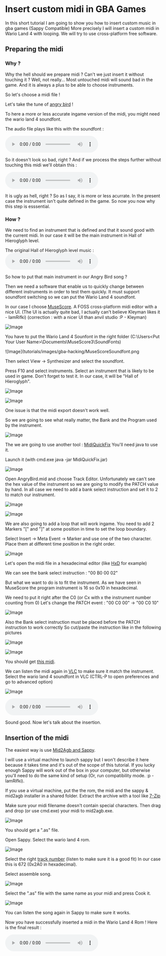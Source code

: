 # Insert custom midi in GBA Games

In this short tutorial I am going to show you how to insert custom music in gba games (Sappy Compatible)
More precisely I will insert a custom midi in Wario Land 4 with looping.
We will try to use cross-platform free software.

## Preparing the midi

### Why ?

Why the hell should we prepare midi ? Can't we just insert it without touching it ?
Well, not really...
Most untouched midi will sound bad in the game.
And it is always a plus to be able to choose instruments.

So let's choose a midi file !

Let's take the tune of [angry bird][angry-bird-midi] !

To here a more or less accurate ingame version of the midi, you might need the wario land 4 soundfont.

The audio file plays like this with the soundfont :

<audio controls>
  <source src="tutorials/sounds/AngryBirdsWithSoundFont.ogg" type="audio/ogg">
  Your browser does not support the audio tag.
</audio>

So it doesn't look so bad, right ?
And if we process the steps further without touching this midi we'll obtain this :

<audio controls>
  <source src="tutorials/sounds/AngryBirdsInGame.wav" type="audio/wav">
  Your browser does not support the audio tag.
</audio>

It is ugly as hell, right ? So as I say, it is more or less acurrate. In the present case the instrument isn't quite defined in the game.
So now you now why this step is esssential.

### How ?

We need to find an instrument that is defined and that it sound good with the current midi.
In our case it will be the main instrument in Hall of Hieroglyph level.

The original Hall of Hieroglyph level music :
 <audio controls>
  <source src="tutorials/sounds/HallofHieroglyph.wav" type="audio/wav">
  Your browser does not support the audio tag.
</audio>

So how to put that main instrument in our Angry Bird song ?

Then we need a software that enable us to quickly change between different instruments in order to test them quickly.
It must support soundfont switching so we can put the Wario Land 4 soundfont.

In our case I choose [MuseScore][musescore].
A FOSS cross-platform midi editor with a nice UI. (The UI is actually quite bad, I actually can't believe Kleyman likes it - IamRifki) (correction : with a nicer UI than anvil studio :P - Kleyman) 

![Image](tutorials/images/gba-hacking/MuseScore.png)

You have to put the Wario Land 4 Sounfont in the right folder (C:\Users\<Put Your User Name>\Documents\MuseScore3\SoundFonts)

![Image](tutorials/images/gba-hacking/MuseScoreSoundfont.png

Then select View -> Synthesizer and select the soundfont.



Press F10 and select instruments.
Select an instrument that is likely to be used in game.
Don't forget to test it.
In our case, it will be "Hall of Hieroglyph".

![Image](tutorials/images/gba-hacking/MuseScore1.png)

![Image](tutorials/images/gba-hacking/MuseScore2.png)

One issue is that the midi export doesn't work well.

So we are going to see what really matter, the Bank and the Program used by the instrument.

![Image](tutorials/images/gba-hacking/MuseScore3.png)

The we are going to use another tool : [MidiQuickFix][midi-quick-fix]
You'll need java to use it.

Launch it (with cmd.exe java -jar MidiQuickFix.jar)

![Image](tutorials/images/gba-hacking/MidiQuickFix.png)

Open AngryBird.mid and choose Track Editor.
Unfortunately we can't see the hex value of the instrument so we are going to modify the PATCH value by hand.
In all case we need to add a bank select instruction and set it to 2 to match our instrument.

![Image](tutorials/images/gba-hacking/MidiQuickFix1.png)

![Image](tutorials/images/gba-hacking/MidiQuickFix2.png)

We are also going to add a loop that will work ingame.
You need to add 2 Markers "[" and "]" at some position in time to set the loop boundary.

Select Insert -> Meta Event -> Marker and use one of the two character.
Place them at different time position in the right order.

![Image](tutorials/images/gba-hacking/MidiQuickFix3.png)

Let's open the midi file in a hexadecimal editor (like [HxD][hxd] for example)

We can see the bank select instruction : "00 B0 00 02"

But what we want to do is to fit the instrument.
As we have seen in MuseScore the program instrument is 16 so 0x10 in hexadecimal.

We need to put it right after the C0 (or Cx with x the instrument number counting from 0)
Let's change the PATCH event :
"00 C0 00" -> "00 C0 10"

![Image](tutorials/images/gba-hacking/HxD.png)

Also the Bank select instruction must be placed before the PATCH instruction to work correctly
So cut/paste the instruction like in the following pictures

![Image](tutorials/images/gba-hacking/HxD1.png)

![Image](tutorials/images/gba-hacking/HxD2.png)

You should get [this midi][modified-midi].

We can listen the midi again in [VLC][vlc] to make sure it match the instrument.
Select the wario land 4 soundfont in VLC (CTRL-P to open preferences and go to advanced option)

![Image](tutorials/images/gba-hacking/VLC.png)

<audio controls>
  <source src="tutorials/sounds/AngryBirdsModifiedWithSoundFont.ogg" type="audio/ogg">
  Your browser does not support the audio tag.
</audio>

Sound good.
Now let's talk about the insertion.

## Insertion of the midi

The easiest way is use [Mid2Agb and Sappy][sappy-and-mid2agb].


I will use a virtual machine to launch sappy but I won't describe it here because it takes time and it's out of the scope of this tutorial.
If you lucky enough Sappy will work out of the box in your computer, but otherwise you'll need to do the same kind of setup (Or, run compatibility mode. :p -IamRifki). 

If you use a virtual machine, put the the rom, the midi and the sappy & mid2agb installer in a shared folder.
Extract the archive with a tool like [7-Zip][7-zip]

Make sure your midi filename doesn't contain special characters.
Then drag and drop (or use cmd.exe) your midi to mid2agb.exe.

![Image](tutorials/images/gba-hacking/VirtualMachine.png)

You should get a ".as" file.

Open Sappy.
Select the wario land 4 rom.

![Image](tutorials/images/gba-hacking/VirtualMachine1.png)

Select the right [track number][tracks-info] (listen to make sure it is a good fit)
In our case this is 672 (0x2A0 in hexadecimal).

Select assemble song.

![Image](tutorials/images/gba-hacking/VirtualMachine2.png)

Select the ".as" file with the same name as your midi and press Cook it.

![Image](tutorials/images/gba-hacking/VirtualMachine3.png)

You can listen the song again in Sappy to make sure it works.

Now you have successfully inserted a midi in the Wario Land 4 Rom !
Here is the final result :

<audio controls>
  <source src="tutorials/sounds/AngryBirdsModifiedInGame.wav" type="audio/wav">
  Your browser does not support the audio tag.
</audio>


[angry-bird-midi]: https://freemidi.org/download3-14505-angry-birds-video-games
[musescore]: https://musescore.org/en
[midi-quick-fix]: https://sourceforge.net/projects/midiquickfix/
[hxd]: https://mh-nexus.de/en/hxd/
[vlc]: https://www.videolan.org/
[modified-midi]: tutorials/sounds/AngryBirdsModified.mid
[sappy-and-mid2agb]: https://www.pokemonhacking.com/gba-hack-tools/sappy-mid2agb/
[7-zip]: https://www.7-zip.org/
[tracks-info]: https://github.com/wario-land/Toge-Docs/blob/master/Steaks/music_and_sound_effects.md
